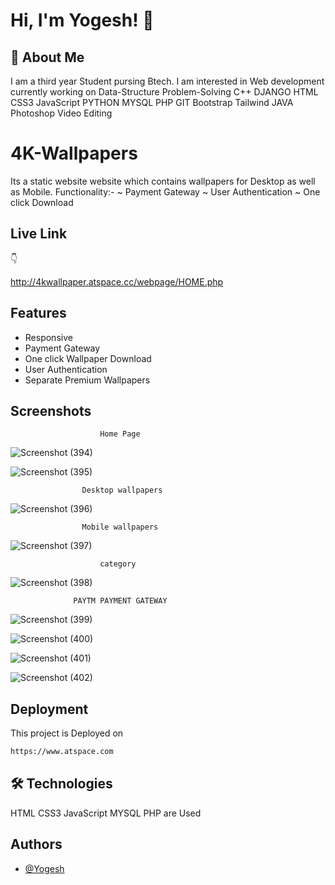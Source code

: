 
# Hi, I'm Yogesh! 👋
## 🚀 About Me
I am a third year Student pursing Btech.
I am interested in Web development currently working on Data-Structure Problem-Solving C++ DJANGO HTML CSS3 JavaScript PYTHON MYSQL PHP GIT Bootstrap Tailwind JAVA Photoshop Video Editing

# 4K-Wallpapers 
Its a static website website which contains wallpapers for Desktop as well as Mobile.
Functionality:-
~ Payment Gateway
~ User Authentication
~ One click Download




## Live Link

👇

http://4kwallpaper.atspace.cc/webpage/HOME.php
## Features

- Responsive
- Payment Gateway
- One click Wallpaper Download
- User Authentication
- Separate Premium Wallpapers
## Screenshots


                        Home Page
![Screenshot (394)](https://user-images.githubusercontent.com/52989607/134781703-02faad41-8efb-416e-a842-43f4eeb362f8.png)
                                   
![Screenshot (395)](https://user-images.githubusercontent.com/52989607/134781705-921a4356-6ffc-445f-b7f7-58f983d53181.png)
 
                    Desktop wallpapers
![Screenshot (396)](https://user-images.githubusercontent.com/52989607/134781706-1d1c8f78-5010-4f68-9643-5430d679e62c.png)
    
                    Mobile wallpapers      
![Screenshot (397)](https://user-images.githubusercontent.com/52989607/134781707-82a81bc8-6dee-4cd1-8054-ce418842963b.png)

                        category  
![Screenshot (398)](https://user-images.githubusercontent.com/52989607/134781708-9e22d73b-15eb-4aa6-80ae-dc8db5d75bfc.png)

                  PAYTM PAYMENT GATEWAY
![Screenshot (399)](https://user-images.githubusercontent.com/52989607/134781710-4912501a-645f-4ed4-929e-891206e8aae9.png)

![Screenshot (400)](https://user-images.githubusercontent.com/52989607/134781711-dcecd1d6-6c23-45ef-b1af-37a8b15a0b5a.png)

![Screenshot (401)](https://user-images.githubusercontent.com/52989607/134781713-c118d57a-d11e-4b99-bb9c-86657aac3872.png)

![Screenshot (402)](https://user-images.githubusercontent.com/52989607/134781714-ecb6d2c1-80be-4b69-bcc4-3554f28e469c.png)
## Deployment

This project is Deployed on

```bash
https://www.atspace.com

```

  
## 🛠 Technologies
HTML CSS3 JavaScript MYSQL PHP are Used

  
## Authors

- [@Yogesh](https://github.com/yogesh2k21)

  